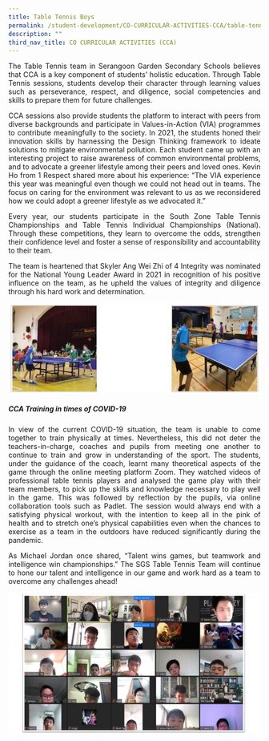 ```yaml
---
title: Table Tennis Boys
permalink: /student-development/CO-CURRICULAR-ACTIVITIES-CCA/table-tennis/
description: ""
third_nav_title: CO CURRICULAR ACTIVITIES (CCA)
---
```

<p style="text-align: justify;"> The Table Tennis team in Serangoon Garden Secondary Schools believes that CCA is a key component of students’ holistic education. Through Table Tennis sessions, students develop their character through learning values such as perseverance, respect, and diligence, social competencies and skills to prepare them for future challenges. </p>

<p style="text-align: justify;"> CCA sessions also provide students the platform to interact with peers from diverse backgrounds and participate in Values-in-Action (VIA) programmes to contribute meaningfully to the society. In 2021, the students honed their innovation skills by harnessing the Design Thinking framework to ideate solutions to mitigate environmental pollution. Each student came up with an interesting project to raise awareness of common environmental problems, and to advocate a greener lifestyle among their peers and loved ones. Kevin Ho from 1 Respect shared more about his experience: “The VIA experience this year was meaningful even though we could not head out in teams. The focus on caring for the environment was relevant to us as we reconsidered how we could adopt a greener lifestyle as we advocated it.” </p>

<p style="text-align: justify;"> Every year, our students participate in the South Zone Table Tennis Championships and Table Tennis Individual Championships (National). Through these competitions, they learn to overcome the odds, strengthen their confidence level and foster a sense of responsibility and accountability to their team. </p>

<p style="text-align: justify;"> The team is heartened that Skyler Ang Wei Zhi of 4 Integrity was nominated for the National Young Leader Award in 2021 in recognition of his positive influence on the team, as he upheld the values of integrity and diligence through his hard work and determination. </p>

![](/images/CCA%20Table%20Tennis/table_tennis.jpg)

##### **CCA Training in times of COVID-19**

<p style="text-align: justify;">  In view of the current COVID-19 situation, the team is unable to come together to train physically at times. Nevertheless, this did not deter the teachers-in-charge, coaches and pupils from meeting one another to continue to train and grow in understanding of the sport. The students, under the guidance of the coach, learnt many theoretical aspects of the game through the online meeting platform Zoom. They watched videos of professional table tennis players and analysed the game play with their team members, to pick up the skills and knowledge necessary to play well in the game. This was followed by reflection by the pupils, via online collaboration tools such as Padlet. The session would always end with a satisfying physical workout, with the intention to keep all in the pink of health and to stretch one’s physical capabilities even when the chances to exercise as a team in the outdoors have reduced significantly during the pandemic. </p>

<p style="text-align: justify;">  As Michael Jordan once shared, “Talent wins games, but teamwork and intelligence win championships.” The SGS Table Tennis Team will continue to hone our talent and intelligence in our game and work hard as a team to overcome any challenges ahead! </p>

![](/images/CCA%20Table%20Tennis/Slide1-6-768x432.jpg)